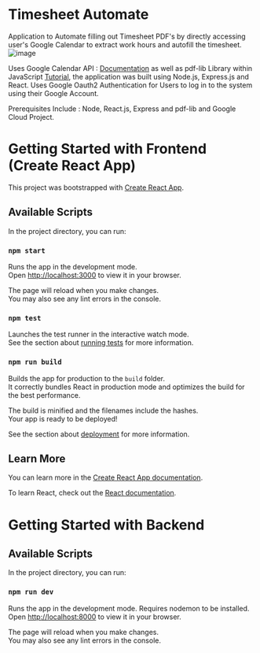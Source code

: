 # Timesheet Automate
Application to Automate filling out Timesheet PDF's by directly accessing user's Google Calendar to extract work hours and autofill the timesheet.
![image](https://github.com/nandanasheri/timesheet-automate/assets/92496376/1970bdd5-f68e-472f-a4c7-8e61e7899076)


Uses Google Calendar API : [Documentation](https://developers.google.com/calendar/api/quickstart/nodejs) as well as pdf-lib Library within JavaScript [Tutorial](https://pspdfkit.com/blog/2023/how-to-fill-pdf-form-in-nodejs/#:~:text=In%20this%20tutorial%2C%20you%20learned,enhance%20efficiency%20in%20your%20workflows.), the application was built using Node.js, Express.js and React. Uses Google Oauth2 Authentication for Users to log in to the system using their Google Account.

Prerequisites Include : Node, React.js, Express and pdf-lib and Google Cloud Project. 

# Getting Started with Frontend (Create React App)

This project was bootstrapped with [Create React App](https://github.com/facebook/create-react-app).

## Available Scripts

In the project directory, you can run:

### `npm start`

Runs the app in the development mode.\
Open [http://localhost:3000](http://localhost:3000) to view it in your browser.

The page will reload when you make changes.\
You may also see any lint errors in the console.

### `npm test`

Launches the test runner in the interactive watch mode.\
See the section about [running tests](https://facebook.github.io/create-react-app/docs/running-tests) for more information.

### `npm run build`

Builds the app for production to the `build` folder.\
It correctly bundles React in production mode and optimizes the build for the best performance.

The build is minified and the filenames include the hashes.\
Your app is ready to be deployed!

See the section about [deployment](https://facebook.github.io/create-react-app/docs/deployment) for more information.

## Learn More

You can learn more in the [Create React App documentation](https://facebook.github.io/create-react-app/docs/getting-started).

To learn React, check out the [React documentation](https://reactjs.org/).

# Getting Started with Backend 

## Available Scripts

In the project directory, you can run:

### `npm run dev`

Runs the app in the development mode. Requires nodemon to be installed. \
Open [http://localhost:8000](http://localhost:8000) to view it in your browser.

The page will reload when you make changes.\
You may also see any lint errors in the console.

